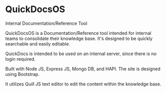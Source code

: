 # QuickDocsOS
 Internal Documentation/Reference Tool

QuickDocsOS is a Documentation/Reference tool intended for internal teams to consolidate their knowledge base.  It's designed to be quickly searchable and easily editable.  

QuickDocs is intended to be used on an internal server, since there is no login required.  

Built with Node JS, Express JS, Mongo DB, and HAPI.  The site is designed using Bootstrap.  

It utilizes Quill JS text editor to edit the content within the knowledge base.  
